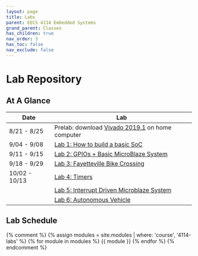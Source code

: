 ```yaml
---
layout: page
title: Labs
parent: EECS 4114 Embedded Systems
grand_parent: Classes
has_children: true
nav_order: 3
has_toc: false
nav_exclude: false
---
```


# Lab Repository

## At A Glance

| Date        | Lab                                                 |
| ----------- | --------------------------------------------------- |
| 8/21 - 8/25 | Prelab: download [Vivado 2019.1](https://www.xilinx.com/support/download/index.html/content/xilinx/en/downloadNav/vivado-design-tools/archive.html) on home computer |
| 9/04 - 9/08  | [Lab 1: How to build a basic SoC](./lab1)           |
| 9/11  - 9/15  | [Lab 2: GPIOs + Basic MicroBlaze System](./lab2)    |
| 9/18 - 9/29 | [Lab 3: Fayetteville Bike Crossing](./lab3)         |
| 10/02 - 10/13 | [Lab 4: Timers](./lab4)                             |
|  | [Lab 5: Interrupt Driven Microblaze System](./lab5) |
|  | [Lab 6: Autonomous Vehicle](./lab6)                 |

## Lab Schedule

{% comment %}
{% assign modules = site.modules | where: 'course', '4114-labs' %}
{% for module in modules %}
{{ module }}
{% endfor %}
{% endcomment %}
